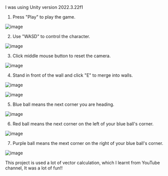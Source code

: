 I was using Unity version 2022.3.22f1

1. Press "Play" to play the game.

![image](https://github.com/user-attachments/assets/c1df928a-ce2d-460b-a7ea-f2ee7048e123)

2. Use "WASD" to control the character.

![image](https://github.com/user-attachments/assets/221adce8-c3f9-4176-a8e6-3f974428a87d)

3. Click middle mouse button to reset the camera.

![image](https://github.com/user-attachments/assets/0a014c15-4406-462c-b6b5-393968464f95)

4. Stand in front of the wall and click "E" to merge into walls.

![image](https://github.com/user-attachments/assets/7116818a-2f2f-432e-9706-13bc256a7d75)

![image](https://github.com/user-attachments/assets/4330da11-27f7-4c07-a948-d9b75befe9f3)

5. Blue ball means the next corner you are heading.

![image](https://github.com/user-attachments/assets/e1576346-2f41-4de4-ba05-edf9f758b436)

6. Red ball means the next corner on the left of your blue ball's corner.

![image](https://github.com/user-attachments/assets/fc8c61d9-f427-4c95-ac39-f39e4c0f4913)

7. Purple ball means the mext corner on the right of your blue ball's corner.

![image](https://github.com/user-attachments/assets/e30772e9-a2ee-4565-9a75-f2400cc82a6f)

This project is used a lot of vector calculation, which I learnt from YouTube channel, It was a lot of fun!!
